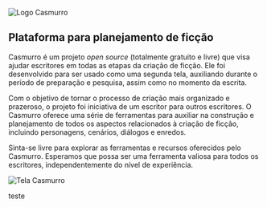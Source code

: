 ![Logo Casmurro](assets/icons/casmurro-logo-3.png)
## Plataforma para planejamento de ficção

Casmurro é um projeto *open source* (totalmente gratuito e livre) que visa ajudar escritores em todas as etapas da criação de ficção. Ele foi desenvolvido para ser usado como uma segunda tela, auxiliando durante o período de preparação e pesquisa, assim como no momento da escrita.

Com o objetivo de tornar o processo de criação mais organizado e prazeroso, o projeto foi iniciativa de um escritor para outros escritores. O Casmurro oferece uma série de ferramentas para auxiliar na construção e planejamento de todos os aspectos relacionados à criação de ficção, incluindo personagens, cenários, diálogos e enredos.

Sinta-se livre para explorar as ferramentas e recursos oferecidos pelo Casmurro. Esperamos que possa ser uma ferramenta valiosa para todos os escritores, independentemente do nível de experiência.

![Tela Casmurro](assets/images/tela-casmurro1.png)

teste
